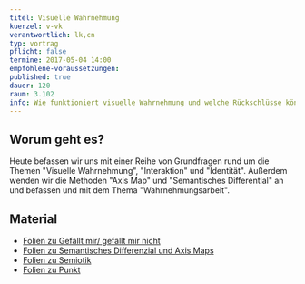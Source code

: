 ```yaml
---
titel: Visuelle Wahrnehmung
kuerzel: v-vk
verantwortlich: lk,cn
typ: vortrag
pflicht: false
termine: 2017-05-04 14:00
empfohlene-voraussetzungen: 
published: true
dauer: 120
raum: 3.102
info: Wie funktioniert visuelle Wahrnehmung und welche Rückschlüsse können wir daraus für unsere Gestaltung ziehen?
---
```



## Worum geht es?

Heute befassen wir uns mit einer Reihe von Grundfragen rund um die Themen "Visuelle Wahrnehmung", "Interaktion" und "Identität". Außerdem wenden wir die Methoden "Axis Map" und "Semantisches Differential" an und befassen und mit dem Thema "Wahrnehmungsarbeit".


## Material
- [Folien zu Gefällt mir/ gefällt mir nicht](../../download/inputs/design-basics-gefaellt-mir.pdf)
- [Folien zu Semantisches Differenzial und Axis Maps](../../download/inputs/semantisches-differenzial-moodboards.pdf)
- [Folien zu Semiotik](../../download/inputs/semiotik.pdf)
- [Folien zu Punkt](../../download/inputs/punkt.pdf)




